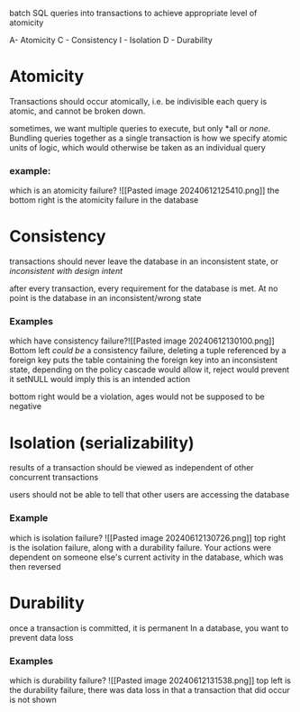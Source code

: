 batch SQL queries into transactions to achieve appropriate level of atomicity

A- Atomicity
C - Consistency
I - Isolation
D - Durability

# Atomicity
Transactions should occur atomically, i.e. be indivisible
each query is atomic, and cannot be broken down.

sometimes, we want multiple queries to execute, but only *all or *none*. Bundling queries together as a single transaction is how we specify atomic units of logic, which would otherwise be taken as an individual query

### example:
which is an atomicity failure?
![[Pasted image 20240612125410.png]]
the bottom right is the atomicity failure in the database
# Consistency
transactions should never leave the database in an inconsistent state, or *inconsistent with design intent*

after every transaction, every requirement for the database is met. At no point is the database in an inconsistent/wrong state
### Examples
which have consistency failure?![[Pasted image 20240612130100.png]]
Bottom left *could be* a consistency failure, deleting a tuple referenced by a foreign key puts the table containing the foreign key into an inconsistent state, depending on the policy
cascade would allow it, 
reject would prevent it
setNULL would imply this is an intended action

bottom right would be a violation, ages would not be supposed to be negative
# Isolation (serializability)
results of a transaction should be viewed as independent of other concurrent transactions

users should not be able to tell that other users are accessing the database

### Example
which is isolation failure?
![[Pasted image 20240612130726.png]]
top right is the isolation failure, along with a durability failure. Your actions were dependent on someone else's current activity in the database, which was then reversed
# Durability
once a transaction is committed, it is permanent
In a database, you want to prevent data loss

### Examples
which is durability failure?
![[Pasted image 20240612131538.png]]
top left is the durability failure, there was data loss in that a transaction that did occur is not shown

